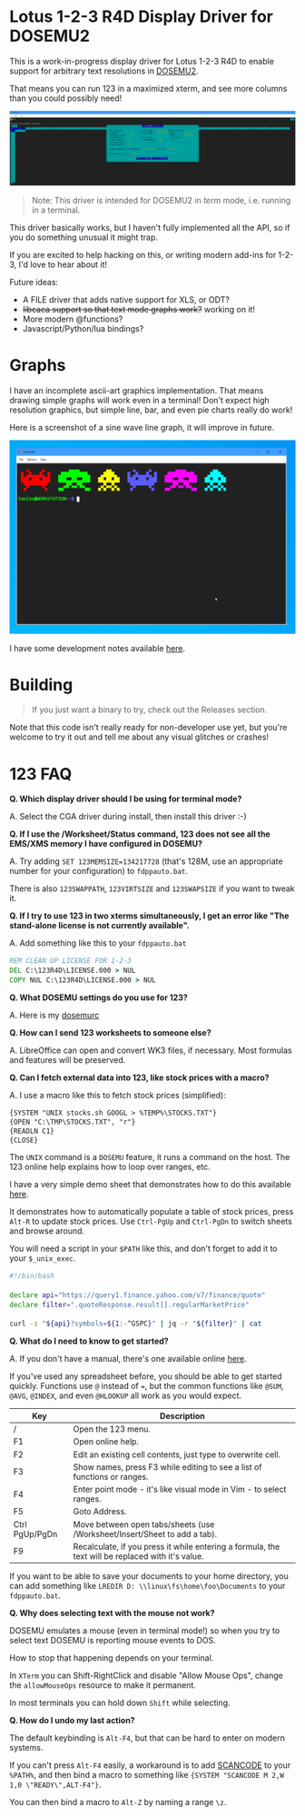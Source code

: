 # Lotus 1-2-3 R4D Display Driver for DOSEMU2

This is a work-in-progress display driver for Lotus 1-2-3 R4D to enable support
for arbitrary text resolutions in [DOSEMU2](https://github.com/dosemu2/dosemu2).

That means you can run 123 in a maximized xterm, and see more columns than
you could possibly need!

![screenshot](screenshot.png)

> Note: This driver is intended for DOSEMU2 in *term* mode, i.e. running in a terminal.

This driver basically works, but I haven't fully implemented all the API, so if you
do something unusual it might trap.

If you are excited to help hacking on this, or writing modern add-ins for
1-2-3, I'd love to hear about it!

Future ideas:

- A FILE driver that adds native support for XLS, or ODT?
- ~~libcaca support so that text mode graphs work?~~ working on it!
- More modern @functions?
- Javascript/Python/lua bindings?

# Graphs

I have an incomplete ascii-art graphics implementation. That means drawing
simple graphs will work even in a terminal! Don't expect high resolution
graphics, but simple line, bar, and even pie charts really do work!

Here is a screenshot of a sine wave line graph, it will improve in future.

![sinewave](lotus-sine-wave.gif)

I have some development notes available
[here](https://lock.cmpxchg8b.com/lotus123.html).

# Building

> If you just want a binary to try, check out the Releases section.

Note that this code isn't really ready for non-developer use yet, but you're
welcome to try it out and tell me about any visual glitches or crashes!

# 123 FAQ

**Q. Which display driver should I be using for terminal mode?**

A. Select the CGA driver during install, then install this driver :-)

**Q. If I use the /Worksheet/Status command, 123 does not see all the EMS/XMS memory I have configured in DOSEMU?**

A. Try adding `SET 123MEMSIZE=134217728` (that's 128M, use an appropriate number for your configuration) to `fdppauto.bat`.

There is also `123SWAPPATH`, `123VIRTSIZE` and `123SWAPSIZE` if you want to tweak it.

**Q. If I try to use 123 in two xterms simultaneously, I get an error like "The stand-alone license is not currently available".**

A. Add something like this to your `fdppauto.bat`

```bat
REM CLEAN UP LICENSE FOR 1-2-3
DEL C:\123R4D\LICENSE.000 > NUL
COPY NUL C:\123R4D\LICENSE.000 > NUL
```

**Q. What DOSEMU settings do you use for 123?**

A. Here is my [dosemurc](https://lock.cmpxchg8b.com/files/dosemurc)

**Q. How can I send 123 worksheets to someone else?**

A. LibreOffice can open and convert WK3 files, if necessary. Most formulas and features will be preserved.

**Q. Can I fetch external data into 123, like stock prices with a macro?**

A. I use a macro like this to fetch stock prices (simplified):

```
{SYSTEM "UNIX stocks.sh GOOGL > %TEMP%\STOCKS.TXT"}
{OPEN "C:\TMP\STOCKS.TXT", "r"}
{READLN C1}
{CLOSE}
```

The `UNIX` command is a `DOSEMU` feature, it runs a command on the host. The
123 online help explains how to loop over ranges, etc.

I have a very simple demo sheet that demonstrates how to do this available
[here](https://lock.cmpxchg8b.com/files/findemo.wk3).

It demonstrates how to automatically populate a table of stock prices, press
`Alt-R` to update stock prices. Use `Ctrl-PgUp` and `Ctrl-PgDn` to switch
sheets and browse around.

You will need a script in your `$PATH` like this, and don't forget to add it to
your `$_unix_exec`.

```bash
#!/bin/bash

declare api="https://query1.finance.yahoo.com/v7/finance/quote"
declare filter=".quoteResponse.result[].regularMarketPrice"

curl -s "${api}?symbols=${1:-^GSPC}" | jq -r "${filter}" | cat
```

**Q. What do I need to know to get started?**

A. If you don't have a manual, there's one available online [here](https://archive.org/details/lotus-1-2-3-release-3.1-reference/Lotus%201-2-3%20Release%203.1%20-%20Tutorial).

If you've used any spreadsheet before, you should be able to get started
quickly. Functions use `@` instead of `=`, but the common functions like
`@SUM`, `@AVG`, `@INDEX`, and even `@HLOOKUP` all work as you would expect.

| Key | Description |
| --- | ------------|
|  /  | Open the 123 menu.
| F1  | Open online help.
| F2  | Edit an existing cell contents, just type to overwrite cell.
| F3  | Show names, press F3 while editing to see a list of functions or ranges.
| F4  | Enter point mode - it's like visual mode in Vim - to select ranges.
| F5  | Goto Address.
| Ctrl PgUp/PgDn | Move between open tabs/sheets (use /Worksheet/Insert/Sheet to add a tab).
| F9  | Recalculate, if you press it while entering a formula, the text will be replaced with it's value.

If you want to be able to save your documents to your home directory, you can
add something like `LREDIR D: \\linux\fs\home\foo\Documents` to your `fdppauto.bat`.

**Q. Why does selecting text with the mouse not work?**

DOSEMU emulates a mouse (even in terminal mode!) so when you try to select text
DOSEMU is reporting mouse events to DOS.

How to stop that happening depends on your terminal.

In `XTerm` you can Shift-RightClick and disable "Allow Mouse Ops", change the
`allowMouseOps` resource to make it permanent.

In most terminals you can hold down `Shift` while selecting.

**Q. How do I undo my last action?**

The default keybinding is `Alt-F4`, but that can be hard to enter on modern systems.

If you can't press `Alt-F4` easily, a workaround is to add
[SCANCODE](http://bretjohnson.us/index.htm) to your `%PATH%`, and then bind a
macro to something like `{SYSTEM "SCANCODE M 2,W 1,0 \"READY\",ALT-F4"}`.

You can then bind a macro to `Alt-Z` by naming a range `\z`.

